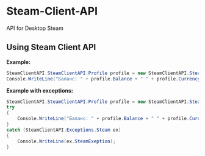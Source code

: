 # Steam-Client-API
API for Desktop Steam

## Using Steam Client API

**Example:**
```C#
SteamClientAPI.SteamClientAPI.Profile profile = new SteamClientAPI.SteamClientAPI.Profile();
Console.WriteLine("Баланс: " + profile.Balance + " " + profile.Currency);
```

**Example with exceptions:**
```C#
SteamClientAPI.SteamClientAPI.Profile profile = new SteamClientAPI.SteamClientAPI.Profile();
try
{
    Console.WriteLine("Баланс: " + profile.Balance + " " + profile.Currency);
}
catch (SteamClientAPI.Exceptions.Steam ex)
{
    Console.WriteLine(ex.SteamExeption);
}
```
